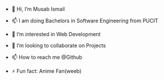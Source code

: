 - 👋 Hi, I’m Musab Ismail
- 📫 I am doing Bachelors in Software Engineering from PUCIT
- 👀 I’m interested in Web Development
- 💞️ I’m looking to collaborate on Projects
- 📫 How to reach me @Github

- ⚡ Fun fact: Anime Fan(weeb)

<!---
Krypton-46/Krypton-46 is a ✨ special ✨ repository because its `README.md` (this file) appears on your GitHub profile.
You can click the Preview link to take a look at your changes.
--->
